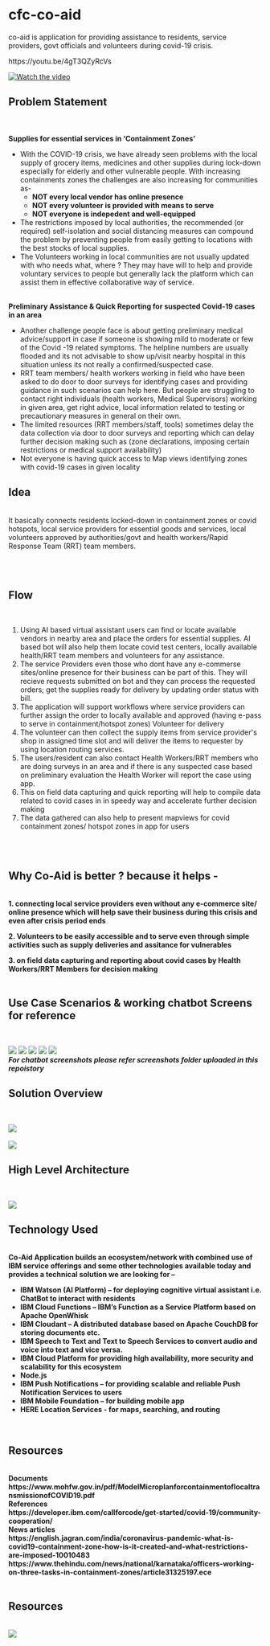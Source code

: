 # cfc-co-aid
co-aid is application for providing assistance to residents, service providers, govt officials and volunteers during covid-19 crisis. 
<p>
  <div>https://youtu.be/4gT3QZyRcVs</div>
  <p><a href="https://youtu.be/4gT3QZyRcVs" rel="nofollow"><img src="co_aid_youtube_video_icon.PNG" alt="Watch the video" style="max-width:100%;"></a></p>
</p>
<p>
<b><h2>Problem Statement</h2></b> <br>
<br>
<b>Supplies for essential services in ‘Containment Zones’</b>
<br><ul>
<li>With the COVID-19 crisis, we have already seen problems with the local supply of grocery items, medicines and other supplies during lock-down especially for elderly and other vulnerable people.
With increasing containments zones the challenges are also increasing for communities as-
<ul>
<li><b>NOT every local vendor has online presence</b></li>
<li><b>NOT every volunteer is provided with means to serve</b> </li>
<li><b>NOT everyone is indepedent and well-equipped</b></li>
</ul>
</li>

<li>The restrictions imposed by local authorities, the recommended (or required) self-isolation and social distancing measures can compound the problem by preventing people from easily getting to locations with the best stocks of local supplies.</li>

<li>The Volunteers working in local communities are not usually updated with who needs what, where ? They may have will to help and provide voluntary services to people but generally lack the platform which can assist them in effective collaborative way of service.</li>
</ul>
<br>
<b>Preliminary Assistance & Quick Reporting for suspected Covid-19 cases in an area</b>
<br><ul>
<li>Another challenge people face is about getting preliminary medical advice/support in case if someone is showing mild to moderate or few of the Covid -19 related symptoms. The helpline numbers are usually flooded and its not advisable to show up/visit nearby hospital in this situation unless its not really a confirmed/suspected case.</li>

<li>RRT team members/ health workers working in field who have been asked to do door to door surveys for identifying cases and providing guidance in such scenarios can help here. But people are struggling to contact right individuals (health workers, Medical Supervisors) working in given area, get right advice, local information related to testing or precautionary measures in general on their own.</li>

<li>The limited resources (RRT members/staff, tools) sometimes delay the data collection via door to door surveys and reporting which can delay further decision making such as (zone declarations, imposing certain restrictions or medical support availability)</li>

<li>Not everyone is having quick access to Map views identifying zones with covid-19 cases in given locality</li>
</ul>

</p>
<p>
<b><h2>Idea</h2></b><br> 
It basically connects residents locked-down in containment zones or covid hotspots, local service providers for essential goods and services, local volunteers approved by authorities/govt and health workers/Rapid Response Team (RRT) team members.


<br><br>
<b><h2>Flow</h2></b><br>

1. Using AI based virtual assistant users can find or locate available vendors in nearby area and place the orders for essential supplies. AI based bot will also help them locate covid test centers, locally available health/RRT team members and volunteers for any assistance.
2. The service Providers even those who dont have any e-commerse sites/online presence for their business can be part of this. They will recieve requests submitted on bot and they can process the requested orders; get the supplies ready for delivery by updating order status with bill.
3. The application will support workflows where service providers can further assign the order to locally available and approved (having e-pass to serve in containment/hotspot zones) Volunteer for delivery 
4. The volunteer can then collect the supply items from service provider's shop in assigned time slot and will deliver the items to requester by using location routing services.
5. The users/resident can also contact Health Workers/RRT members who are doing surveys in an area and if there is any suspected case based on preliminary evaluation the Health Worker will report the case using app.
6. This on field data capturing and quick reporting will help to compile data related to covid cases in in speedy way and accelerate further decision making
7. The data gathered can also help to present mapviews for covid containment zones/ hotspot zones in app for users

<br><br>
<b><h2>Why Co-Aid is better ? because it helps - </h2></b> 
<br>
<b>1. connecting local service providers even without any e-commerce site/ online presence which will help save their business during this crisis and even after crisis period ends</b>

<b>2. Volunteers to be easily accessible and to serve even through simple activities such as supply deliveries and assitance for vulnerables</b>

<b>3. on field data capturing and reporting about covid cases by Health Workers/RRT Members for decision making</b>
<br>
<br>
<p>
<b><h2>Use Case Scenarios & working chatbot Screens for reference</h2></b><br></p>
<img src="/key_use_cases/chatbot.png">
<img src="/key_use_cases/bot_service_order.png">
<img src="/key_use_cases/service_provider_receives_order.png">
<img src="/key_use_cases/volunteer_1.png">
<img src="/key_use_cases/covid_case_identification_report.png">
<br>
<i><b> For chatbot screenshots please refer screenshots folder uploaded in this repoistory<b></i>


<br>

<p>
<b><h2>Solution Overview</h2></b><br></p>
<img src="/co_aid_solution_overview.png">  
<br>
<br>
<img src="/co_aid_solution_approach.png">  


<p>
<b><h2>High Level Architecture</h2></b><br></p>
<img src="/co_aid_high_level_architecture.png">


<br>
<b><h2>Technology Used</h2></b> 
<br>
Co-Aid Application builds an ecosystem/network with combined use of IBM service offerings and some other technologies available today and provides a technical solution we are looking for –
<ul>
<li>IBM Watson (AI Platform) – for deploying cognitive virtual assistant i.e. ChatBot to interact with residents</li>
<li>IBM Cloud Functions – IBM’s Function as a Service Platform based on Apache OpenWhisk</li>
<li>IBM Cloudant – A distributed database based on Apache CouchDB for storing documents etc.</li>
<li>IBM Speech to Text and Text to Speech Services to convert audio and voice into text and vice versa.</li>
<li>IBM Cloud Platform for providing high availability, more security and scalability for this ecosystem</li>
<li>Node.js</li>
<li>IBM Push Notifications – for providing scalable and reliable Push Notification Services to users</li>
<li>IBM Mobile Foundation – for building mobile app</li>
<li>HERE Location Services -  for maps, searching, and routing</li>
</ul>
</p>
<br>
<h2>Resources</h2><br>
<b>Documents</b>
<br>
https://www.mohfw.gov.in/pdf/ModelMicroplanforcontainmentoflocaltransmissionofCOVID19.pdf
<br>
<b>References</b>
<br>
https://developer.ibm.com/callforcode/get-started/covid-19/community-cooperation/
<br>
<b>News articles</b>
<br>
https://english.jagran.com/india/coronavirus-pandemic-what-is-covid19-containment-zone-how-is-it-created-and-what-restrictions-are-imposed-10010483
https://www.thehindu.com/news/national/karnataka/officers-working-on-three-tasks-in-containment-zones/article31325197.ece
<br>
<br>
<h2>Resources</h2><br>
<img src="/co_aid_solution_roadmap.png">  


